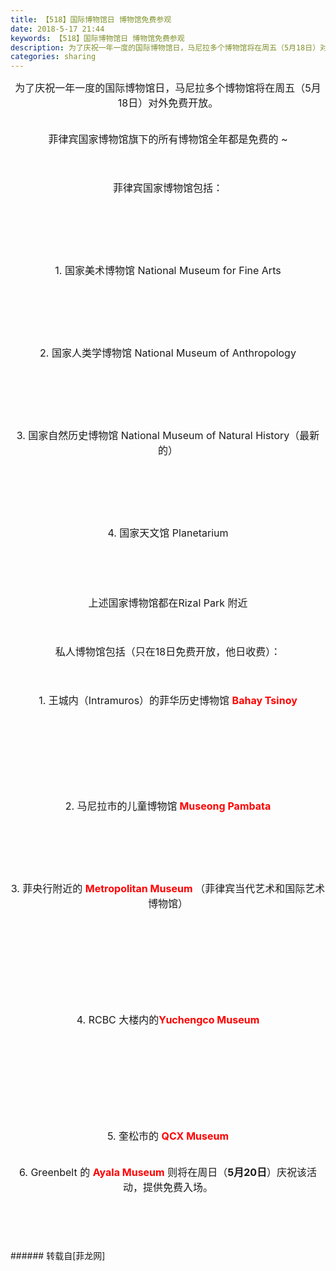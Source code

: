 ```yaml
---
title: 【518】国际博物馆日 博物馆免费参观
date: 2018-5-17 21:44
keywords: 【518】国际博物馆日 博物馆免费参观
description: 为了庆祝一年一度的国际博物馆日，马尼拉多个博物馆将在周五（5月18日）对外免费开放。菲律宾国家博物馆旗下的所有博物馆全年都是免费的 ~ 菲律宾国家博物馆包括：1. 国家美术博物馆 National Museum for Fine Arts 2. 国家人类学博物馆 National Museum of Anthropology3. 国家自然历史博物馆 National Museum of Natural History（最新的）4. 国家天文馆 Planetarium上述国家博物馆都在Rizal Park 附近私人博物馆包括（只在18日免费开放，他日收费）： 1. 王城内（Intramuros）的菲华历史博物馆 Bahay Tsinoy2. 马尼拉市的儿童博物馆 Museong Pambata 3. 菲央行附近的 Metropolitan Museum （菲律宾当代艺术和国际艺术博物馆）4. RCBC 大楼内的Yuchengco Museum5. 奎松市的 QCX Museum6. Greenbelt 的 Ayala Museum 则将在周日（5月20日）庆祝该活动，提供免费入场。
categories: sharing
---
```

<td class="t_f" id="postmessage_1341641">

<div align="center"><font size="3">为了庆祝一年一度的国际博物馆日，马尼拉多个博物馆将在周五（5月18日）对外免费开放。</font></div><br/>
<br/>
<div align="center"><font size="3">菲律宾国家博物馆旗下的所有博物馆全年都是免费的 ~</font></div><br/>
<div align="center"><font size="3"><br/>
</font></div><br/>
<div align="center"><font size="3"> 菲律宾国家博物馆包括：</font></div><br/>
<div align="center"><font size="3"><br/>
</font></div><br/>
<div align="center"><font size="3"><img alt="" border="0" class="zoom" data-cf-modified-11895146e6b87044b7518420-="" file="https://sa.kapamilya.com/absnews/abscbnnews/media/2018/life/05/17/museum-051718.jpg?ext=.jpg" id="aimg_io2Db" lazyloadthumb="1" onclick="" onmouseover="" src="https://sa.kapamilya.com/absnews/abscbnnews/media/2018/life/05/17/museum-051718.jpg?ext=.jpg"/></font></div><br/>
<div align="center"><font size="3"><br/>
</font></div><br/>
<div align="center"><font size="3">1. 国家美术博物馆 National Museum for Fine Arts </font></div><br/>
<div align="center"><font size="3"><br/>
</font></div><br/>
<div align="center"><img alt="" border="0" class="zoom" data-cf-modified-11895146e6b87044b7518420-="" file="https://outoftownblog.com/wp-content/uploads/2016/07/The-National-Museum-of-the-Philippines.jpeg" id="aimg_Ljx8Z" lazyloadthumb="1" onclick="" onmouseover="" src="https://outoftownblog.com/wp-content/uploads/2016/07/The-National-Museum-of-the-Philippines.jpeg"/></div><br/>
<div align="center"><font size="3"><br/>
</font></div><br/>
<div align="center"><font size="3">2. 国家人类学博物馆 National Museum of Anthropology</font></div><br/>
<div align="center"><font size="3"><br/>
</font></div><br/>
<div align="center"><img alt="" border="0" class="zoom" data-cf-modified-11895146e6b87044b7518420-="" file="https://images.summitmedia-digital.com/spotph/images/2017/06/30/museum-anthropology-640.jpg" id="aimg_LOEOE" lazyloadthumb="1" onclick="" onmouseover="" src="https://images.summitmedia-digital.com/spotph/images/2017/06/30/museum-anthropology-640.jpg"/></div><br/>
<div align="center"><font size="3"><br/>
</font></div><br/>
<div align="center"><font size="3">3. 国家自然历史博物馆 National Museum of Natural History（最新的）</font></div><br/>
<div align="center"><font size="3"><br/>
</font></div><br/>
<div align="center"><img alt="" border="0" class="zoom" data-cf-modified-11895146e6b87044b7518420-="" file="https://assets.rappler.com/489F8A0DCB6B4FB69F642636C06BFB3C/img/7BDDE54BEADC43ED8A782782B03D218C/National_Museum_of_Natural_History_-_0002.jpg" id="aimg_d3Wh4" lazyloadthumb="1" onclick="" onmouseover="" src="https://assets.rappler.com/489F8A0DCB6B4FB69F642636C06BFB3C/img/7BDDE54BEADC43ED8A782782B03D218C/National_Museum_of_Natural_History_-_0002.jpg"/></div><br/>
<div align="center"><font size="3"><br/>
</font></div><br/>
<div align="center"><font size="3">4. 国家天文馆 Planetarium</font></div><br/>
<div align="center"><font size="3"><br/>
</font></div><br/>
<div align="center"><img alt="" border="0" class="zoom" data-cf-modified-11895146e6b87044b7518420-="" file="https://media-cdn.tripadvisor.com/media/photo-s/08/01/5a/ee/planetarium.jpg" id="aimg_MVXad" lazyloadthumb="1" onclick="" onmouseover="" src="https://media-cdn.tripadvisor.com/media/photo-s/08/01/5a/ee/planetarium.jpg"/></div><br/>
<br/>
<div align="center"><font size="3">上述国家博物馆都在Rizal Park 附近</font></div><br/>
<div align="center"><font size="3"><br/>
</font></div><br/>
<div align="center"><font size="3">私人博物馆包括（只在18日免费开放，他日收费）： </font></div><br/>
<div align="center"><font size="3"><br/>
</font></div><br/>
<div align="center"><font size="3">1. 王城内（Intramuros）的菲华历史博物馆 <strong><font color="#ff0000">Bahay Tsinoy</font></strong></font></div><br/>
<div align="center"><font size="3"><strong><font color="#ff0000"><br/>
</font></strong></font></div><br/>
<div align="center"><font size="3"><br/>
</font></div><br/>
<div align="center"><font size="3"><img alt="" border="0" class="zoom" data-cf-modified-11895146e6b87044b7518420-="" file="https://images.summitmedia-digital.com/spotph/images/2017/05/17/FreeDay_BahayTsinoy.jpg" id="aimg_XcQt8" lazyloadthumb="1" onclick="" onmouseover="" src="https://images.summitmedia-digital.com/spotph/images/2017/05/17/FreeDay_BahayTsinoy.jpg"/></font></div><br/>
<div align="center"><font size="3"><br/>
</font></div><br/>
<div align="center"><font size="3">2. 马尼拉市的儿童博物馆<strong><font color="#ff0000"> Museong Pambata </font></strong></font></div><br/>
<div align="center"><font size="3"><br/>
</font></div><br/>
<div align="center"><font size="3"><img alt="" border="0" class="zoom" data-cf-modified-11895146e6b87044b7518420-="" file="http://primer.com.ph/blog/wp-content/uploads/sites/14/2018/05/31563929_10156724089507841_2252235989088993280_n.jpg" id="aimg_jqhH2" lazyloadthumb="1" onclick="" onmouseover="" src="http://primer.com.ph/blog/wp-content/uploads/sites/14/2018/05/31563929_10156724089507841_2252235989088993280_n.jpg"/></font></div><br/>
<div align="center"><font size="3"><br/>
</font></div><br/>
<div align="center"><font size="3">3. 菲央行附近的 <strong><font color="#ff0000">Metropolitan Museum </font></strong>（菲律宾当代艺术和国际艺术博物馆）</font></div><br/>
<div align="center"><font size="3"><br/>
</font></div><br/>
<div align="center"><font size="3"><img alt="" border="0" class="zoom" data-cf-modified-11895146e6b87044b7518420-="" file="http://primer.com.ph/blog/wp-content/uploads/sites/14/2018/05/25791145_893761737461474_527780848660705062_o.jpg" id="aimg_LsO0T" lazyloadthumb="1" onclick="" onmouseover="" src="http://primer.com.ph/blog/wp-content/uploads/sites/14/2018/05/25791145_893761737461474_527780848660705062_o.jpg"/></font></div><br/>
<div align="center"><font size="3"><br/>
</font></div><br/>
<div align="center"><font size="3"><img alt="" border="0" class="zoom" data-cf-modified-11895146e6b87044b7518420-="" file="http://primer.com.ph/blog/wp-content/uploads/sites/14/2018/05/32258016_961834003987580_6177178336276512768_n.png" id="aimg_t3w1l" lazyloadthumb="1" onclick="" onmouseover="" src="http://primer.com.ph/blog/wp-content/uploads/sites/14/2018/05/32258016_961834003987580_6177178336276512768_n.png"/></font></div><br/>
<div align="center"><font size="3"><br/>
</font></div><br/>
<div align="center"><font size="3">4. RCBC 大楼内的<strong><font color="#ff0000">Yuchengco Museum</font></strong></font></div><br/>
<div align="center"><font size="3"><br/>
</font></div><br/>
<div align="center"><font size="3"><img alt="" border="0" class="zoom" data-cf-modified-11895146e6b87044b7518420-="" file="http://primer.com.ph/blog/wp-content/uploads/sites/14/2018/05/10551709_10152561526299504_5341293608100263830_o.jpg" id="aimg_W9dff" lazyloadthumb="1" onclick="" onmouseover="" src="http://primer.com.ph/blog/wp-content/uploads/sites/14/2018/05/10551709_10152561526299504_5341293608100263830_o.jpg"/></font></div><br/>
<div align="center"><font size="3"><br/>
</font></div><br/>
<div align="center"><font size="3"><img alt="" border="0" class="zoom" data-cf-modified-11895146e6b87044b7518420-="" file="http://primer.com.ph/blog/wp-content/uploads/sites/14/2018/05/32186709_10156036677794504_8276126397110419456_n.jpg" id="aimg_D26v9" lazyloadthumb="1" onclick="" onmouseover="" src="http://primer.com.ph/blog/wp-content/uploads/sites/14/2018/05/32186709_10156036677794504_8276126397110419456_n.jpg"/></font></div><br/>
<div align="center"><font size="3"><br/>
</font></div><br/>
<div align="center"><font size="3">5. 奎松市的 <strong><font color="#ff0000">QCX Museum</font></strong></font></div><br/>
<br/>
<div align="center"><font size="3">6. Greenbelt 的 <strong><font color="#ff0000">Ayala Museum</font></strong> 则将在周日（<strong>5月20日</strong>）庆祝该活动，提供免费入场。</font></div><br/>
<div align="center"><font size="3"><br/>
</font></div><br/>
<div align="center"><font size="3"><img alt="" border="0" class="zoom" data-cf-modified-11895146e6b87044b7518420-="" file="http://primer.com.ph/blog/wp-content/uploads/sites/14/2018/05/unnamed-2.jpg" id="aimg_f2R2D" lazyloadthumb="1" onclick="" onmouseover="" src="http://primer.com.ph/blog/wp-content/uploads/sites/14/2018/05/unnamed-2.jpg"/></font></div><br/>
<br/>
</td>
###### 转载自[菲龙网]